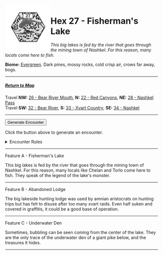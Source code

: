 
<img align="left" width=150px src="/images/Hexes/hex27.png">
<h1>Hex 27 - Fisherman's Lake</h1>

*This big lakes is fed by the river that goes through the mining town of Nashkel. For this reason, many locals come here to fish.*

**Biome:** <u>Evergreen</u>. Dark pines, mossy rocks, cold crisp air, crows far away, bogs.

---

##### [Return to Map](https://saltygoo.github.io/2024/12/31/BGHex/)
Travel **NW:** [26 - Bear River Mouth](/pages/BaldurHex/21-Seawatcher), **N:** [22 - Red Canyons](/pages/BaldurHex/22-RedCanyons), **NE:** [28 - Nashkel Pass](/pages/BaldurHex/28-Pass)<br>
Travel **SW:** [32 - Bear River](/pages/BaldurHex/32-Bear), **S:** [33 - Xvart Country](/pages/BaldurHex/33-Xvart), **SE:** [34 - Nashkel](/pages/BaldurHex/34-Nashkel)

 ---
 
<button id="generateText" >Generate Encounter</button> <br>

<span class="grey" id="result" style="height: 75px;"> Click the button above to generate an encounter. </span>

<details markdown="1">
<summary>Encounter Rules</summary>
Generate an encounter the first time the party goes to one of this hex's features and every 12 hours. Encounters can happen on the way to the location or at the destination. If an encounter would happen while the party rests, good survival skills while setting up camp make the encounter happen after the full rest is completed. Search the [Baldur's Gate Wiki](https://baldursgate.fandom.com/wiki/Baldur%27s_Gate_Wiki) for informations on named NPC. Do not hesitate to replace any named NPC by one the players have already met from time to time! It makes for a better story.
</details>

 ---

<span class="blacktitle"> Feature A - Fisherman's Lake</span>

This big lakes is fed by the river that goes through the mining town of Nashkel. For this reason, many locals like Chelan and Torlo come here to fish. They speak of the legend of the lake's monster.

---

<span class="blacktitle"> Feature B - Abandoned Lodge</span>

The big lakeside hunting lodge was used by amnian aristocrats on hunting trips but has felt to disuse after too many xvart raids. Even half suken and covered in graffitis, it could be a good base of operation.

---

<span class="blacktitle"> Feature C - Underwater Den</span>

Sometimes, bubbling can be seen coming from the center of the lake. They are the only trace of the underwater den of a giant pike below, and the treasures it hides.

---

<script>
    const climate1 = "Evergreen";
    const climate2 = "Evergreen";
</script>
<script src="/scripts/BGencounter.js"></script>
